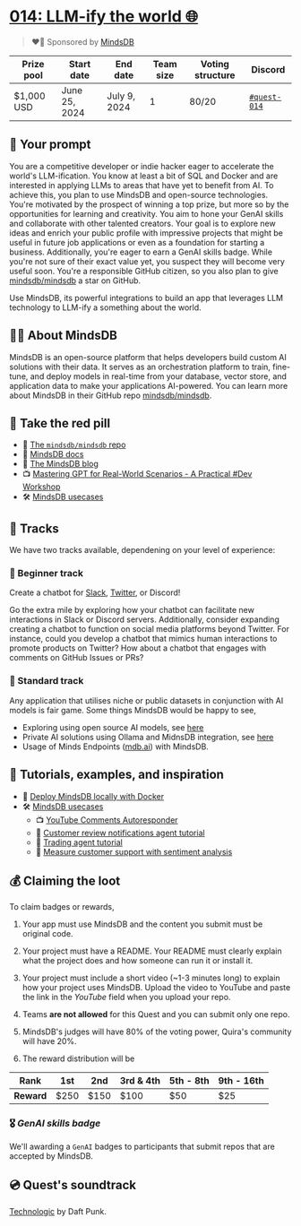 
# [014: LLM-ify the world 🌐](https://quira.sh)

> ❤️‍🔥 Sponsored by [MindsDB](https://mindsdb.com/)

| Prize pool | Start date | End date | Team size | Voting structure | Discord |
|  --- | --- | --- | --- | --- | --- |
| $1,000 USD | June 25, 2024  |  July 9, 2024 | 1 | 80/20 | [`#quest-014`](https://discord.gg/quira) |

## 💬 Your prompt

You are a competitive developer or indie hacker eager to accelerate the world's LLM-ification. You know at least a bit of SQL and Docker and are interested in applying LLMs to areas that have yet to benefit from AI. To achieve this, you plan to use MindsDB and open-source technologies. You're motivated by the prospect of winning a top prize, but more so by the opportunities for learning and creativity. You aim to hone your GenAI skills and collaborate with other talented creators. Your goal is to explore new ideas and enrich your public profile with impressive projects that might be useful in future job applications or even as a foundation for starting a business. Additionally, you're eager to earn a GenAI skills badge. While you're not sure of their exact value yet, you suspect they will become very useful soon. You're a responsible GitHub citizen, so you also plan to give [mindsdb/mindsdb](https://github.com/mindsdb/mindsdb) a star on GitHub.

Use MindsDB, its powerful integrations to build an app that leverages LLM technology to LLM-ify a something about the world.

## 🐻‍❄️ About MindsDB

MindsDB is an open-source platform that helps developers build custom AI solutions with their data. It serves as an orchestration platform to train, fine-tune, and deploy models in real-time from your database, vector store, and application data to make your applications AI-powered. You can learn more about MindsDB in their GitHub repo [mindsdb/mindsdb](https://github.com/mindsdb/mindsdb).

## 💊 Take the red pill

- 📘 [The `mindsdb/mindsdb` repo](https://github.com/mindsdb/mindsdb)
- 📖 [MindsDB docs](https://docs.mindsdb.com/)
- 📝 [The MindsDB blog](https://mindsdb.com/blog)
- 📺 [Mastering GPT for Real-World Scenarios - A Practical #Dev Workshop](https://www.youtube.com/watch?v=k0c13dp48wA)
- 🛠️ [MindsDB usecases](https://docs.mindsdb.com/use-cases/overview)

## 🔀 Tracks

We have two tracks available, dependening on your level of experience:

### 🍚 Beginner track

Create a chatbot for [Slack](https://docs.mindsdb.com/use-cases/ai_workflow_automation/slack-chatbot), [Twitter](https://docs.mindsdb.com/use-cases/ai_workflow_automation/twitter-chatbot), or Discord!

Go the extra mile by exploring how your chatbot can facilitate new interactions in Slack or Discord servers. Additionally, consider expanding creating a chatbot to function on social media platforms beyond Twitter. For instance, could you develop a chatbot that mimics human interactions to promote products on Twitter? How about a chatbot that engages with comments on GitHub Issues or PRs?

### 🍣 Standard track

Any application that utilises niche or public datasets in conjunction with AI models is fair game. Some things MindsDB would be happy to see,

- Exploring using open source AI models, see [here](https://docs.mindsdb.com/use-cases/data_enrichment/hugging-face-examples)
- Private AI solutions using Ollama and MidnsDB integration, see [here](https://docs.mindsdb.com/integrations/ai-engines/ollama)
- Usage of Minds Endpoints ([mdb.ai](http://mdb.ai/)) with MindsDB.

## 📖 Tutorials, examples, and inspiration

- 📝 [Deploy MindsDB locally with Docker](https://docs.mindsdb.com/setup/self-hosted/docker-desktop)
- 🛠️ [MindsDB usecases](https://docs.mindsdb.com/use-cases/overview)
  - 📺 [YouTube Comments Autoresponder](https://www.youtube.com/watch?v=X1LbMUTKsPI&t=2s)
  - 📝 [Customer review notifications agent tutorial](https://docs.mindsdb.com/use-cases/ai_workflow_automation/customer-reviews-notifications)
  - 📝 [Trading agent tutorial](https://docs.mindsdb.com/use-cases/ai_workflow_automation/real-time-trading-forecasts)
  - 📝 [Measure customer support with sentiment analysis](https://airbyte.com/tutorials/measure-customer-support-sentiment-analysis-with-gpt-airbyte-and-mindsdb)


## 💰 Claiming the loot 

To claim badges or rewards,

1. Your app must use MindsDB and the content you submit must be original code.

2. Your project must have a README. Your README must clearly explain what the project does and how someone can run it or install it.

3. Your project must include a short video (~1-3 minutes long) to explain how your project uses MindsDB. Upload the video to YouTube and paste the link in the _YouTube_ field when you upload your repo.

4. Teams **are not allowed** for this Quest and you can submit only one repo.

5. MindsDB's judges will have 80% of the voting power, Quira's community will have 20%.

6. The reward distribution will be
   
  | **Rank** | 1st  | 2nd  | 3rd & 4th | 5th - 8th | 9th - 16th |
   | -- | -- | -- | -- | -- | -- |
  | **Reward** | $250  | $150  | $100 | $50 | $25 |

### 🎖 *GenAI skills badge*

We'll awarding a `GenAI` badges to participants that submit repos that are accepted by MindsDB.

## 💿 Quest's soundtrack

[Technologic](https://www.youtube.com/watch?v=D8K90hX4PrE&t=3s) by Daft Punk.
